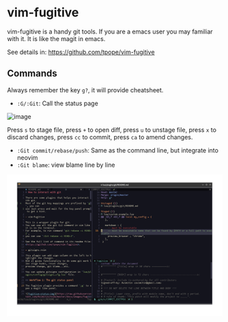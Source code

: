 # vim-fugitive

vim-fugitive is a handy git tools. If you are a emacs user you may familiar with it.
It is like the magit in emacs.

See details in: <https://github.com/tpope/vim-fugitive>

## Commands

Always remember the key `g?`, it will provide cheatsheet.

* `:G/:Git`: Call the status page

![image](https://raw.githubusercontent.com/Avimitin/nvim/master/docs/images/fugitive.png)

Press `s` to stage file, press `+` to open diff, press `u` to unstage file,
press `x` to discard changes, press `cc` to commit, press `ca` to amend changes.

* `:Git commit/rebase/push`: Same as the command line, but integrate into neovim
* `:Git blame`: view blame line by line

![image](https://raw.githubusercontent.com/Avimitin/nvim/master/docs/images/neovim-fugitive.png)
